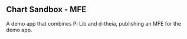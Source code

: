 ## Chart Sandbox - MFE

A demo app that combines Pi Lib and d-theia, publishing an MFE for the demo app.
